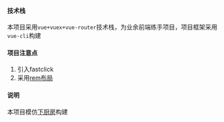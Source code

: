 #### 技术栈
本项目采用`vue+vuex+vue-router`技术栈，为业余前端练手项目，项目框架采用`vue-cli`构建   

#### 项目注意点
1. 引入fastclick
2. 采用[rem布局](http://www.cnblogs.com/guolizhi/p/8342569.html)

#### 说明
本项目模仿[下厨房](http://m.xiachufang.com)构建